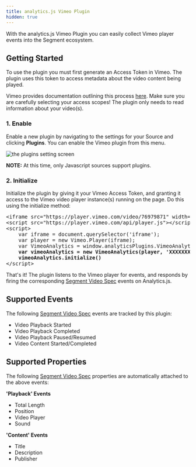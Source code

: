 ```yaml
---
title: analytics.js Vimeo Plugin
hidden: true
---
```


With the analytics.js Vimeo Plugin you can easily collect Vimeo player events into the Segment ecosystem.

## Getting Started
To use the plugin you must first generate an Access Token in Vimeo. The plugin uses this token to access metadata about the video content being played.

Vimeo provides documentation outlining this process [here](https://developer.vimeo.com/api/start#getting-started-step1). Make sure you are carefully selecting your access scopes! The plugin only needs to read information about your video(s).

### 1. Enable

Enable a new plugin by navigating to the settings for your Source and clicking **Plugins**. You can enable the Vimeo plugin from this menu.

![the plugins setting screen](/docs/connections/sources/plugins/plugins-enable.png)

**NOTE:** At this time, only Javascript sources support plugins.

### 2. Initialize
Initialize the plugin by giving it your Vimeo Access Token, and granting it access to the Vimeo video player instance(s) running on the page. Do this using the initialize method:
<pre>
&lt;iframe src="https://player.vimeo.com/video/76979871" width="640" height="360" frameborder="0" webkitallowfullscreen mozallowfullscreen allowfullscreen&gt;&lt;/iframe&gt;
&lt;script src="https://player.vimeo.com/api/player.js"&gt;&lt;/script&gt;
&lt;script&gt;
    var iframe = document.querySelector('iframe');
    var player = new Vimeo.Player(iframe);
    var VimeoAnalytics = window.analyticsPlugins.VimeoAnalytics
    <b>var vimeoAnalytics = new VimeoAnalytics(player, 'XXXXXXXXXXXXXXXXXXXXXXXXXXXX0365')
    vimeoAnalytics.initialize()</b>
&lt;/script&gt;
</pre>

That's it! The plugin listens to the Vimeo player for events, and responds by firing the corresponding [Segment Video Spec](https://segment.com/docs/connections/spec/video/) events on Analytics.js.

## Supported Events
The following [Segment Video Spec](https://segment.com/docs/connections/spec/video/) events are tracked by this plugin:
- Video Playback Started
- Video Playback Completed
- Video Playback Paused/Resumed
- Video Content Started/Completed

## Supported Properties
The following [Segment Video Spec](https://segment.com/docs/connections/spec/video/) properties are automatically attached to the above events:

**'Playback' Events**
- Total Length
- Position
- Video Player
- Sound

**'Content' Events**
- Title
- Description
- Publisher
